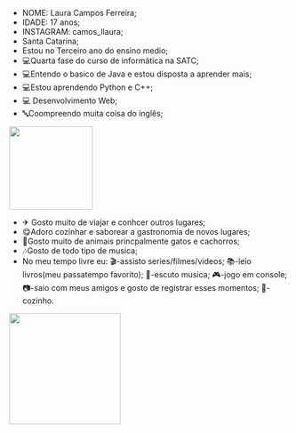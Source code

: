 - NOME: Laura Campos Ferreira;
- IDADE: 17 anos;
- INSTAGRAM: camos_llaura;
- Santa Catarina;
- Estou no Terceiro ano do ensino medio;
- 💻Quarta fase do curso de informática na SATC;
- 💻Entendo o basico de Java e estou disposta a aprender mais;
- 💻Estou aprendendo Python e C++;
- 💻 Desenvolvimento Web;
- 🔤Coompreendo muita coisa do inglês;
 <img widht="150" height="150" src="https://user-images.githubusercontent.com/110419223/182233681-096d48d1-541e-4d21-8223-316442a9b571.gif">

- ✈ Gosto muito de viajar e conhcer outros lugares;
- 😋Adoro cozinhar e saborear a gastronomia de novos lugares;
- 🐾Gosto muito de animais princpalmente gatos e cachorros;
- 🎶Gosto de todo tipo de musica;
- No meu tempo livre eu:
                     🎬-assisto series/filmes/videos;
                     📚-leio livros(meu passatempo favorito);
                     🎵-escuto musica;
                     🎮-jogo em console;
                     📷-saio com meus amigos e gosto de registrar esses momentos;
                     🥙-cozinho. 
<img widht="200" height="200" src="https://user-images.githubusercontent.com/110419223/182234728-9e5acd7f-446e-492f-a585-0e0fa4218ea6.gif"> 
                        
